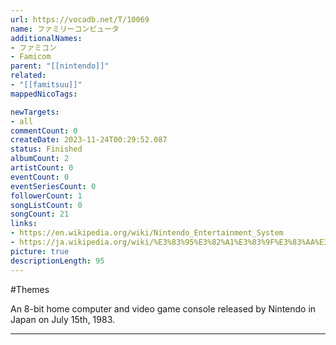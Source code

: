 ```yaml
---
url: https://vocadb.net/T/10069
name: ファミリーコンピュータ
additionalNames: 
- ファミコン
- Famicom
parent: "[[nintendo]]"
related:
- "[[famitsuu]]"
mappedNicoTags:

newTargets:
- all
commentCount: 0
createDate: 2023-11-24T00:29:52.087
status: Finished
albumCount: 2
artistCount: 0
eventCount: 0
eventSeriesCount: 0
followerCount: 1
songListCount: 0
songCount: 21
links: 
- https://en.wikipedia.org/wiki/Nintendo_Entertainment_System
- https://ja.wikipedia.org/wiki/%E3%83%95%E3%82%A1%E3%83%9F%E3%83%AA%E3%83%BC%E3%82%B3%E3%83%B3%E3%83%94%E3%83%A5%E3%83%BC%E3%82%BF
picture: true
descriptionLength: 95
---
```


#Themes

An 8-bit home computer and video game console released by Nintendo in Japan on July 15th, 1983.

---

